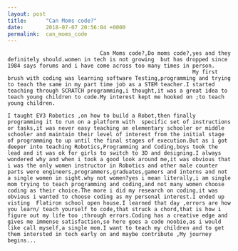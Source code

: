 ```yaml
---
layout: post
title:      "Can Moms code?"
date:       2018-07-07 20:56:04 +0000
permalink:  can_moms_code
---
```



                                 Can Moms code?,Do moms code?,yes and they definitely should.women in tech is not growing  but has dropped since 1984 says forums and i have come across too many times in person.
                                                              My first brush with coding was learning software Testing,programming and trying to teach the same in my part time job as a STEM teacher.I started teaching through SCRATCH programming,i thought,it was a great idea to teach young children to code.My interest kept me hooked on ;to teach young children.
																															I taught EV3 Robotics ,on how to build a Robot,then finally programming it to run on a platform with  specific set of instructions or tasks,it was never easy teaching an elementary schooler or middle schooler and maintain their level of interest from the initial stage of programming to up until the final stages of execution.But as i got deeper into teaching Robotics,Programming and Coding,boys took the lead and it was ok for girls to switch to 3D and designing.I always wondered why and when i took a good look around me,it was obvious that i was the only women instructor in Robotics and other male counter parts were engineers,programmers,graduates,gamers and interns and not a single women in sight.why not women?yes i mean literally,i am single mom trying to teach programming and coding,and not many women choose coding as their choice.The more i did my research on coding,it was obvious i wanted to choose coding as my personal interest.I ended up visting  Flatiron school open house.I learned that day ,errors are how you learn/ teach yourself to code,that struck a chord,that is how i figure out my life too ;through errors.Coding has a creative edge and gives me immense satisfaction,so here goes a code noobie,as i would like call myself,a single mom.I want to teach my children and to get them intersted in tech early on and maybe contribute ,My journey begins...
